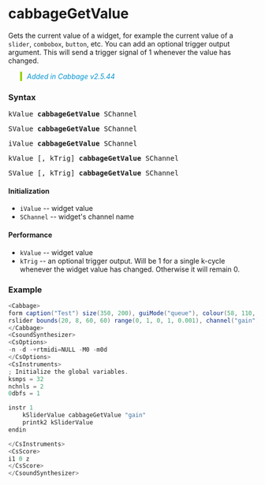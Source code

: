 # cabbageGetValue

Gets the current value of a widget, for example the current value of a `slider`, `combobox`, `button`, etc. You can add an optional trigger output argument. This will send a trigger signal of 1 whenever the value has changed.

<blockquote style="font-style:italic;border-left:10px solid #93d200;color:rgb(3, 147, 210);padding:1px;padding-left:10px;margin-top:0px;margin-bottom:1px;border-left-width:0.25rem"> Added in Cabbage v2.5.44</blockquote>

### Syntax

<pre>kValue <b>cabbageGetValue</b> SChannel</pre>
<pre>SValue <b>cabbageGetValue</b> SChannel</pre>
<pre>iValue <b>cabbageGetValue</b> SChannel</pre>
<pre>kValue [, kTrig] <b>cabbageGetValue</b> SChannel</pre>
<pre>SValue [, kTrig] <b>cabbageGetValue</b> SChannel</pre>

#### Initialization

* `iValue` -- widget value
* `SChannel` -- widget's channel name

#### Performance

* `kValue` -- widget value
* `kTrig` -- an optional trigger output. Will be 1 for a single k-cycle whenever the widget value has changed. Otherwise it will remain 0.  


### Example

```csharp
<Cabbage>
form caption("Test") size(350, 200), guiMode("queue"), colour(58, 110, 182), pluginId("sfi1")
rslider bounds(20, 8, 60, 60) range(0, 1, 0, 1, 0.001), channel("gain"), text("Gain")
</Cabbage>
<CsoundSynthesizer>
<CsOptions>
-n -d -+rtmidi=NULL -M0 -m0d 
</CsOptions>
<CsInstruments>
; Initialize the global variables. 
ksmps = 32
nchnls = 2
0dbfs = 1

instr 1
    kSliderValue cabbageGetValue "gain"
    printk2 kSliderValue
endin

</CsInstruments>
<CsScore>
i1 0 z
</CsScore>
</CsoundSynthesizer>
```

